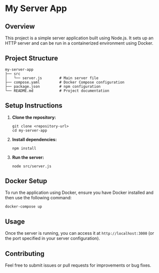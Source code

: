 # My Server App

## Overview
This project is a simple server application built using Node.js. It sets up an HTTP server and can be run in a containerized environment using Docker.

## Project Structure
```
my-server-app
├── src
│   └── server.js        # Main server file
├── compose.yaml         # Docker Compose configuration
├── package.json         # npm configuration
└── README.md            # Project documentation
```

## Setup Instructions

1. **Clone the repository:**
   ```
   git clone <repository-url>
   cd my-server-app
   ```

2. **Install dependencies:**
   ```
   npm install
   ```

3. **Run the server:**
   ```
   node src/server.js
   ```

## Docker Setup

To run the application using Docker, ensure you have Docker installed and then use the following command:

```
docker-compose up
```

## Usage

Once the server is running, you can access it at `http://localhost:3000` (or the port specified in your server configuration).

## Contributing

Feel free to submit issues or pull requests for improvements or bug fixes.